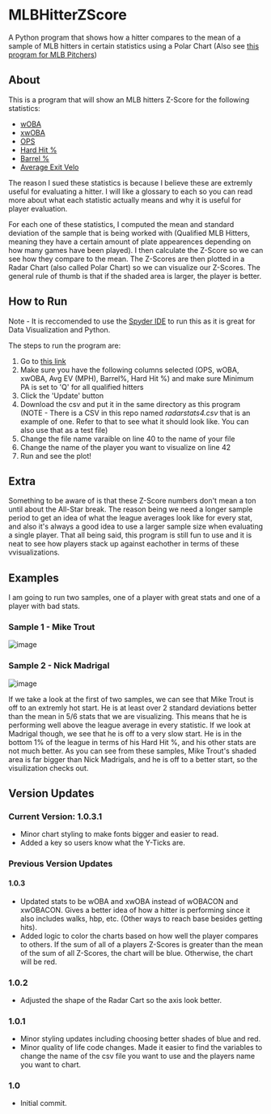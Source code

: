 # MLBHitterZScore
A Python program that shows how a hitter compares to the mean of a sample of MLB hitters in certain statistics using a Polar Chart
(Also see [this program for MLB Pitchers](https://github.com/ztandrews/MLBPitcherZScore))

## About
This is a program that will show an MLB hitters Z-Score for the following statistics:
- [wOBA](https://www.mlb.com/glossary/advanced-stats/weighted-on-base-average)
- [xwOBA](https://www.mlb.com/glossary/statcast/expected-woba)
- [OPS](https://www.mlb.com/glossary/standard-stats/on-base-plus-slugging)
- [Hard Hit %](https://www.mlb.com/glossary/statcast/hard-hit-rate)
- [Barrel %](https://www.mlb.com/glossary/statcast/hard-hit-rate)
- [Average Exit Velo](https://www.mlb.com/glossary/statcast/exit-velocity)

The reason I sued these statistics is because I believe these are extremly useful for evaluating a hitter. I will like a glossary to each so you can read more about what each statistic actually means and why it is useful for player evaluation.

For each one of these statistics, I computed the mean and standard deviation of the sample that is being worked with (Qualified MLB Hitters, meaning they have a certain amount of plate appearences depending on how many games have been played). I then calculate the Z-Score so we can see how they compare to the mean. The Z-Scores are then plotted in a Radar Chart (also called Polar Chart) so we can visualize our Z-Scores. The general rule of thumb is that if the shaded area is larger, the player is better.

## How to Run
Note - It is reccomended to use the [Spyder IDE](https://www.spyder-ide.org/) to run this as it is great for Data Visualization and Python.

The steps to run the program are:
1. Go to [this link](https://baseballsavant.mlb.com/leaderboard/custom?year=2021&type=batter&filter=&sort=5&sortDir=asc&min=q&selections=b_total_pa,on_base_plus_slg,woba,xwoba,exit_velocity_avg,barrel_batted_rate,hard_hit_percent,&chart=false&x=b_total_pa&y=b_total_pa&r=no&chartType=beeswarm)
2. Make sure you have the following columns selected (OPS, wOBA, xwOBA, Avg EV (MPH), Barrel%, Hard Hit %) and make sure Minimum PA is set to 'Q' for all qualified hitters
3. Click the 'Update' button
4. Download the csv and put it in the same directory as this program (NOTE - There is a CSV in this repo named <em>radarstats4.csv</em> that is an example of one. Refer to that to see what it should look like. You can also use that as a test file)
5. Change the file name varaible on line 40 to the name of your file 
6. Change the name of the player you want to visualize on line 42
7. Run and see the plot!


## Extra
Something to be aware of is that these Z-Score numbers don't mean a ton until about the All-Star break. The reason being we need a longer sample period to get an idea of what the league averages look like for every stat, and also it's always a good idea to use a larger sample size when evaluating a single player. That all being said, this program is still fun to use and it is neat to see how players stack up against eachother in terms of these vvisualizations.

## Examples
I am going to run two samples, one of a player with great stats and one of a player with bad stats.
### Sample 1 - Mike Trout
![image](https://user-images.githubusercontent.com/68918006/114966410-7d2b0900-9e40-11eb-84df-f44418d7dffd.png)
### Sample 2 - Nick Madrigal
![image](https://user-images.githubusercontent.com/68918006/114966460-97fd7d80-9e40-11eb-9ba2-f2c366ebe1d6.png)

If we take a look at the first of two samples, we can see that Mike Trout is off to an extremly hot start. He is at least over 2 standard deviations better than the mean in 5/6 stats that we are visualizing. This means that he is performing well above the league average in every statistic.
If we look at Madrigal though, we see that he is off to a very slow start. He is in the bottom 1% of the league in terms of his Hard Hit %, and his other stats are not much better.
As you can see from these samples, Mike Trout's shaded area is far bigger than Nick Madrigals, and he is off to a better start, so the visuilization checks out.

## Version Updates
### Current Version: 1.0.3.1
- Minor chart styling to make fonts bigger and easier to read.
- Added a key so users know what the Y-Ticks are.
### Previous Version Updates
#### 1.0.3
- Updated stats to be wOBA and xwOBA instead of wOBACON and xwOBACON. Gives a better idea of how a hitter is performing since it also includes walks, hbp, etc. (Other ways to reach base besides getting hits).
- Added logic to color the charts based on how well the player compares to others. If the sum of all of a players Z-Scores is greater than the mean of the sum of all Z-Scores, the chart will be blue. Otherwise, the chart will be red.
### 1.0.2
- Adjusted the shape of the Radar Cart so the axis look better.
### 1.0.1
- Minor styling updates including choosing better shades of blue and red.
- Minor quality of life code changes. Made it easier to find the variables to change the name of the csv file you want to use and the players name you want to chart.
### 1.0
- Initial commit.
